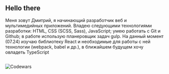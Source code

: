 ## Hello there
Меня зовут Дмитрий, я начинающий разработчик веб и мультимедийных приложений. Владею следующими технологиями разработки: HTML, CSS (SCSS, Sass), JavaScript; умею работать с Git и Github; в работе использую планеровщик задач gulp. На данный момент (07.24) изучаю библиотеку React и необходимые для работы с ней технологии (webpack, babel и др.), в ближайшем будущем хочу овладеть TypeScript
##
![Codewars](https://github.r2v.ch/codewars?user=USERNAME&stroke=COLOR)
